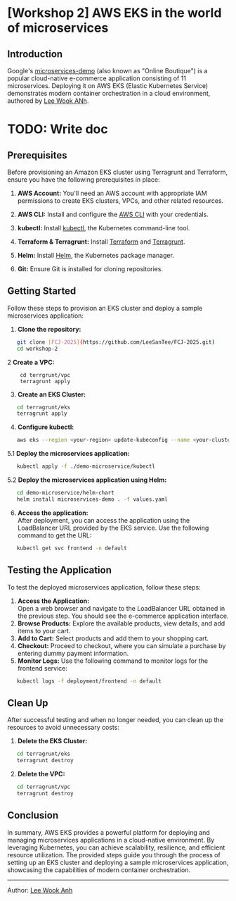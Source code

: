 # [Workshop 2] AWS EKS in the world of microservices

## Introduction

Google's [microservices-demo](https://github.com/GoogleCloudPlatform/microservices-demo) (also known as "Online Boutique") is a popular cloud-native e-commerce application consisting of 11 microservices. Deploying it on AWS EKS (Elastic Kubernetes Service) demonstrates modern container orchestration in a cloud environment, authored by [Lee Wook ANh](https://www.linkedin.com/in/leewookanh/).




# TODO: Write doc
## Prerequisites

Before provisioning an Amazon EKS cluster using Terragrunt and Terraform, ensure you have the following prerequisites in place:

1. **AWS Account:** You'll need an AWS account with appropriate IAM permissions to create EKS clusters, VPCs, and other related resources.

2. **AWS CLI:** Install and configure the [AWS CLI](https://aws.amazon.com/cli/) with your credentials.

3. **kubectl:** Install [kubectl](https://kubernetes.io/docs/tasks/tools/), the Kubernetes command-line tool.

4. **Terraform & Terragrunt:** Install [Terraform](https://www.terraform.io/downloads) and [Terragrunt](https://terragrunt.gruntwork.io/docs/getting-started/install/).

5. **Helm:** Install [Helm](https://helm.sh/docs/intro/install/), the Kubernetes package manager.

6. **Git:** Ensure Git is installed for cloning repositories.

## Getting Started

Follow these steps to provision an EKS cluster and deploy a sample microservices application:

1. **Clone the repository:**  
```bash
   git clone [FCJ-2025](https://github.com/LeeSanTee/FCJ-2025.git)
   cd workshop-2
```

2 **Create a VPC:**
```
    cd terrgrunt/vpc
    terragrunt apply
```

3. **Create an EKS Cluster:**
```bash
   cd terragrunt/eks
   terragrunt apply
```

4. **Configure kubectl:**
```bash
   aws eks --region <your-region> update-kubeconfig --name <your-cluster-name>
```

5.1 **Deploy the microservices application:**
```bash
   kubectl apply -f ./demo-microservice/kubectl
```

5.2 **Deploy the microservices application using Helm:**
```bash
   cd demo-microservice/helm-chart
   helm install microservices-demo . -f values.yaml
```

6. **Access the application:**  
   After deployment, you can access the application using the LoadBalancer URL provided by the EKS service. Use the following command to get the URL:
```bash
   kubectl get svc frontend -n default
```
## Testing the Application
To test the deployed microservices application, follow these steps:
1. **Access the Application:**  
   Open a web browser and navigate to the LoadBalancer URL obtained in the previous step. You should see the e-commerce application interface.
2. **Browse Products:**
   Explore the available products, view details, and add items to your cart.
3. **Add to Cart:**
   Select products and add them to your shopping cart.
4. **Checkout:**
   Proceed to checkout, where you can simulate a purchase by entering dummy payment information.
5. **Monitor Logs:**
   Use the following command to monitor logs for the frontend service:
```bash
   kubectl logs -f deployment/frontend -n default
```
## Clean Up
After successful testing and when no longer needed, you can clean up the resources to avoid unnecessary costs:
1. **Delete the EKS Cluster:**
```bash
   cd terragrunt/eks
   terragrunt destroy
```

2. **Delete the VPC:**
```bash
   cd terragrunt/vpc
   terragrunt destroy
```

## Conclusion
In summary, AWS EKS provides a powerful platform for deploying and managing microservices applications in a cloud-native environment. By leveraging Kubernetes, you can achieve scalability, resilience, and efficient resource utilization. The provided steps guide you through the process of setting up an EKS cluster and deploying a sample microservices application, showcasing the capabilities of modern container orchestration.

---

Author: [Lee Wook Anh](https://www.linkedin.com/in/leewookanh/)